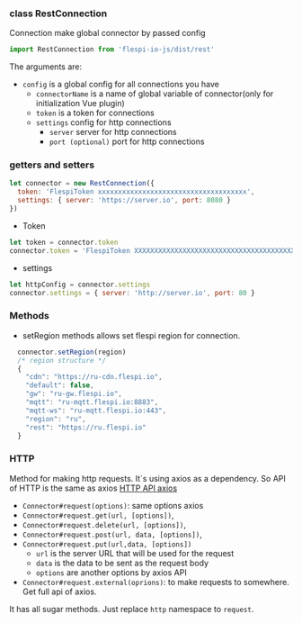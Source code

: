 ### class RestConnection
Connection make global connector by passed config

```js
import RestConnection from 'flespi-io-js/dist/rest'
```

The arguments are:
* `config` is a global config for all connections you have
    * `connectorName` is a name of global variable of connector(only for initialization Vue plugin)
    * `token` is a token for connections
    * `settings` config for http connections
        * `server` server for http connections
        * `port (optional)` port for http connections


### getters and setters

```js
let connector = new RestConnection({
  token: 'FlespiToken xxxxxxxxxxxxxxxxxxxxxxxxxxxxxxxxxxxxx',
  settings: { server: 'https://server.io', port: 8080 }
})
```

* Token

```js
let token = connector.token
connector.token = 'FlespiToken XXXXXXXXXXXXXXXXXXXXXXXXXXXXXXXXXXXXXXXXXXXXXX'
```

* settings

```js
let httpConfig = connector.settings
connector.settings = { server: 'http://server.io', port: 80 }
```

### Methods

* setRegion methods allows set flespi region for connection.
```js
  connector.setRegion(region)
  /* region structure */
  {
    "cdn": "https://ru-cdn.flespi.io",
    "default": false,
    "gw": "ru-gw.flespi.io",
    "mqtt": "ru-mqtt.flespi.io:8883",
    "mqtt-ws": "ru-mqtt.flespi.io:443",
    "region": "ru",
    "rest": "https://ru.flespi.io"
  }
```

### HTTP

Method for making http requests. It`s using axios as a dependency. So API of HTTP is the same as axios [HTTP API axios](https://github.com/axios/axios)
* `Connector#request(options)`: same options axios
* `Connector#request.get(url, [options])`,
* `Connector#request.delete(url, [options])`,
* `Connector#request.post(url, data, [options])`,
* `Connector#request.put(url,data, [options])`
    * `url` is the server URL that will be used for the request
    * `data` is the data to be sent as the request body
    * `options` are another options by axios API
* `Connector#request.external(oprions)`: to make requests to somewhere. Get full api of axios.

It has all sugar methods. Just replace `http` namespace to `request`.
